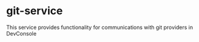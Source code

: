 # git-service
This service provides functionality for communications with git providers in DevConsole
